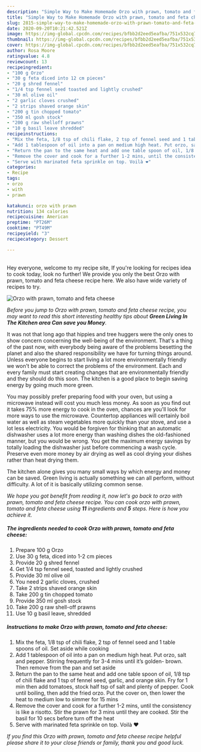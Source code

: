 ```yaml
---
description: "Simple Way to Make Homemade Orzo with prawn, tomato and feta cheese"
title: "Simple Way to Make Homemade Orzo with prawn, tomato and feta cheese"
slug: 2815-simple-way-to-make-homemade-orzo-with-prawn-tomato-and-feta-cheese
date: 2020-09-20T10:21:42.521Z
image: https://img-global.cpcdn.com/recipes/bfbb2d2eed5eafba/751x532cq70/orzo-with-prawn-tomato-and-feta-cheese-recipe-main-photo.jpg
thumbnail: https://img-global.cpcdn.com/recipes/bfbb2d2eed5eafba/751x532cq70/orzo-with-prawn-tomato-and-feta-cheese-recipe-main-photo.jpg
cover: https://img-global.cpcdn.com/recipes/bfbb2d2eed5eafba/751x532cq70/orzo-with-prawn-tomato-and-feta-cheese-recipe-main-photo.jpg
author: Rosa Moore
ratingvalue: 4.8
reviewcount: 13
recipeingredient:
- "100 g Orzo"
- "30 g feta diced into 12 cm pieces"
- "20 g shred fennel"
- "1/4 tsp fennel seed toasted and lightly crushed"
- "30 ml olive oil"
- "2 garlic cloves crushed"
- "2 strips shaved orange skin"
- "200 g tin chopped tomato"
- "350 ml gosh stock"
- "200 g raw shelloff prawns"
- "10 g basil leave shredded"
recipeinstructions:
- "Mix the feta, 1/8 tsp of chili flake, 2 tsp of fennel seed and 1 table spoons of oil. Set aside while cooking"
- "Add 1 tablespoon of oil into a pan on medium high heat. Put orzo, salt and pepper. Stirring frequently for 3-4 mins until it’s golden- brown. Then remove from the pan and set aside"
- "Return the pan to the same heat and add one table spoon of oil, 1/8 tsp of chili flake and 1 tsp of fennel seed, garlic, and orange skin. Fry for 1 min then add tomatoes, stock half tsp of salt and plenty of pepper. Cook until boiling, then add the fried orzo. Put the cover on, then lower the heat to medium low to simmer for 15 mins"
- "Remove the cover and cook for a further 1-2 mins, until the consistency is like a risotto. Stir the prawn for 3 mins until they are cooked. Stir the basil for 10 secs before turn off the heat"
- "Serve with marinated feta sprinkle on top. Voilà ❤️"
categories:
- Recipe
tags:
- orzo
- with
- prawn

katakunci: orzo with prawn 
nutrition: 134 calories
recipecuisine: American
preptime: "PT26M"
cooktime: "PT49M"
recipeyield: "3"
recipecategory: Dessert

---
```

<br>
Hey everyone, welcome to my recipe site, If you're looking for recipes idea to cook today, look no further! We provide you only the best Orzo with prawn, tomato and feta cheese recipe here. We also have wide variety of recipes to try.
<br>


![Orzo with prawn, tomato and feta cheese](https://img-global.cpcdn.com/recipes/bfbb2d2eed5eafba/751x532cq70/orzo-with-prawn-tomato-and-feta-cheese-recipe-main-photo.jpg)

<i>Before you jump to Orzo with prawn, tomato and feta cheese recipe, you may want to read this short interesting healthy tips about 
<strong>Green Living In The Kitchen area Can save you Money</strong>.</i>
</br>

It was not that long ago that hippies and tree huggers were the only ones to show concern concerning the well-being of the environment. That's a thing of the past now, with everybody being aware of the problems besetting the planet and also the shared responsibility we have for turning things around. Unless everyone begins to start living a lot more environmentally friendly we won't be able to correct the problems of the environment. Each and every family must start creating changes that are environmentally friendly and they should do this soon. The kitchen is a good place to begin saving energy by going much more green.

You may possibly prefer preparing food with your oven, but using a microwave instead will cost you much less money. As soon as you find out it takes 75% more energy to cook in the oven, chances are you'll look for more ways to use the microwave. Countertop appliances will certainly boil water as well as steam vegetables more quickly than your stove, and use a lot less electricity. You would be forgiven for thinking that an automatic dishwasher uses a lot more energy than washing dishes the old-fashioned manner, but you would be wrong. You get the maximum energy savings by totally loading the dishwasher just before commencing a wash cycle. Preserve even more money by air drying as well as cool drying your dishes rather than heat drying them.

The kitchen alone gives you many small ways by which energy and money can be saved. Green living is actually something we can all perform, without difficulty. A lot of it is basically utilizing common sense.


<i>We hope you got benefit from reading it, now let's go back to orzo with prawn, tomato and feta cheese recipe. You can cook orzo with prawn, tomato and feta cheese using <strong>11</strong> ingredients and <strong>5</strong> steps. Here is how you achieve it.
</i>

##### The ingredients needed to cook Orzo with prawn, tomato and feta cheese:

1. Prepare 100 g Orzo
1. Use 30 g feta, diced into 1-2 cm pieces
1. Provide 20 g shred fennel
1. Get 1/4 tsp fennel seed, toasted and lightly crushed
1. Provide 30 ml olive oil
1. You need 2 garlic cloves, crushed
1. Take 2 strips shaved orange skin
1. Take 200 g tin chopped tomato
1. Provide 350 ml gosh stock
1. Take 200 g raw shell-off prawns
1. Use 10 g basil leave, shredded


##### Instructions to make Orzo with prawn, tomato and feta cheese:

1. Mix the feta, 1/8 tsp of chili flake, 2 tsp of fennel seed and 1 table spoons of oil. Set aside while cooking
1. Add 1 tablespoon of oil into a pan on medium high heat. Put orzo, salt and pepper. Stirring frequently for 3-4 mins until it’s golden- brown. Then remove from the pan and set aside
1. Return the pan to the same heat and add one table spoon of oil, 1/8 tsp of chili flake and 1 tsp of fennel seed, garlic, and orange skin. Fry for 1 min then add tomatoes, stock half tsp of salt and plenty of pepper. Cook until boiling, then add the fried orzo. Put the cover on, then lower the heat to medium low to simmer for 15 mins
1. Remove the cover and cook for a further 1-2 mins, until the consistency is like a risotto. Stir the prawn for 3 mins until they are cooked. Stir the basil for 10 secs before turn off the heat
1. Serve with marinated feta sprinkle on top. Voilà ❤️


<i>If you find this Orzo with prawn, tomato and feta cheese recipe helpful please share it to your close friends or family, thank you and good luck.</i>
